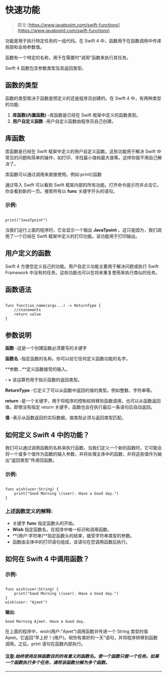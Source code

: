 # 快速功能

> 原文:[https://www.javatpoint.com/swift-functions](https://www.javatpoint.com/swift-functions)

功能是用于执行特定任务的一组代码。在 Swift 4 中，函数用于在函数调用中传递局部和全局参数值。

函数有一个特定的名称，用于在需要时“调用”函数来执行其任务。

Swift 4 函数包含参数类型及其返回类型。

## 函数的类型

函数的类型取决于函数是预定义的还是程序员创建的。在 Swift 4 中，有两种类型的功能:

1.  **库函数(内置函数)** -库函数是已经在 Swift 框架中定义的函数类型。
2.  **用户自定义函数** -用户自定义函数由程序员自己创建。

## 库函数

库函数是已经在 Swift 框架中定义的用户自定义函数。这些功能用于解决 Swift 中常见的问题和简单的操作，如打印、寻找最小值和最大值等。这样你就不用自己解决了。

库函数可以通过调用来直接使用。例如:print()函数

通过导入 Swift 可以看到 Swift 框架内部的所有功能。打开命令提示符并点击它。你会看到新的一页。搜索所有以 **func** 关键字开头的语句。

### 示例:

```

print("JavaTpoint")

```

当我们运行上面的程序时，它会显示一个输出 **JavaTpoint** 。这只是因为，我们调用了一个已经在 Swift 框架中定义的打印功能。该功能用于打印输出。

## 用户定义的函数

Swift 4 方便您定义自己的功能。用户自定义功能主要用于解决问题或执行 Swift Framework 中没有的任务。这些功能也可以在将来重复使用来执行类似的任务。

## 函数语法

```

func function_name(args...) -> ReturnType {
    //statements
    return value
}

```

## 参数说明

**函数** -这是一个创建函数必须要写的关键字

**函数名** -指定函数的名称。你可以给它任何定义函数功能的名字。

**参数...**定义函数接受的输入。

**- >** 该运算符用于指示函数的返回类型。

**ReturnType** -它定义了可以从函数中返回的值的类型。例如整数、字符串等。

**return** -是一个关键字，用于将程序的控制权转移到函数调用，也可以从函数返回值。即使没有指定 return 关键字，函数也会在执行最后一条语句后自动返回。

**值** -表示从函数返回的实际数据。值类型必须与返回类型匹配。

## 如何定义 Swift 4 中的功能？

我们可以通过调用函数的名称来执行函数。当我们定义一个新的函数时，它可能会将一个或多个值作为函数的输入参数，并将处理主体中的函数，并将这些值作为输出“返回类型”传递回函数。

### 示例:

```

func wish(user:String) {
    print("Good Morning \(user). Have a Good day.")
}

```

### 上述函数定义的解释:

*   关键字 **func** 指定函数头的开始。
*   **Wish** 指定函数名，在程序中唯一标识和调用函数。
*   **(用户:字符串)**指定函数头的结束，接受字符串类型的参数。
*   函数由主体中的打印语句组成，该语句在您调用函数后执行。

## 如何在 Swift 4 中调用函数？

### 示例:

```

func wish(user:String) {
    print("Good Morning \(user). Have a Good day.")
}
wish(user: "Ajeet")

```

**输出:**

```
Good Morning Ajeet. Have a Good day.

```

在上面的程序中，wish(用户:“Ajeet”)调用函数并传递一个 String 类型的值 Ajeet。它返回“早上好！\(用户)。祝你有美好的一天”语句，并将程序转移到函数调用。之后，print 语句在函数内部执行。

#### 注意:*始终使用反映函数目的的有意义的函数名。使一个函数只做一个任务。如果一个函数执行多个任务，请将该函数分解为多个函数。*

* * *